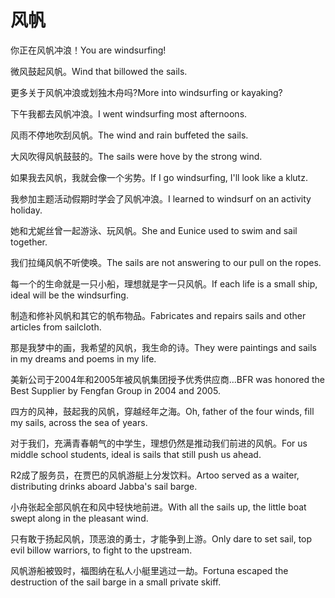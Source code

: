 # 风帆

<p><span class="chinese">你正在风帆冲浪！</span><span class="english">You are windsurfing!</span></p>

<p><span class="chinese">微风鼓起风帆。</span><span class="english">Wind that billowed the sails.</span></p>

<p><span class="chinese">更多关于风帆冲浪或划独木舟吗?</span><span class="english">More into windsurfing or kayaking?</span></p>

<p><span class="chinese">下午我都去风帆冲浪。</span><span class="english">I went windsurfing most afternoons.</span></p>

<p><span class="chinese">风雨不停地吹刮风帆。</span><span class="english">The wind and rain buffeted the sails.</span></p>

<p><span class="chinese">大风吹得风帆鼓鼓的。</span><span class="english">The sails were hove by the strong wind.</span></p>

<p><span class="chinese">如果我去风帆，我就会像一个劣势。</span><span class="english">If I go windsurfing, I'll look like a klutz.</span></p>

<p><span class="chinese">我参加主题活动假期时学会了风帆冲浪。</span><span class="english">I learned to windsurf on an activity holiday.</span></p>

<p><span class="chinese">她和尤妮丝曾一起游泳、玩风帆。</span><span class="english">She and Eunice used to swim and sail together.</span></p>

<p><span class="chinese">我们拉绳风帆不听使唤。</span><span class="english">The sails are not answering to our pull on the ropes.</span></p>

<p><span class="chinese">每一个的生命就是一只小船，理想就是字一只风帆。</span><span class="english">If each life is a small ship, ideal will be the windsurfing.</span></p>

<p><span class="chinese">制造和修补风帆和其它的帆布物品。</span><span class="english">Fabricates and repairs sails and other articles from sailcloth.</span></p>

<p><span class="chinese">那是我梦中的画，我希望的风帆，我生命的诗。</span><span class="english">They were paintings and sails in my dreams and poems in my life.</span></p>

<p><span class="chinese">美新公司于2004年和2005年被风帆集团授予优秀供应商…</span><span class="english">BFR was honored the Best Supplier by Fengfan Group in 2004 and 2005.</span></p>

<p><span class="chinese">四方的风神，鼓起我的风帆，穿越经年之海。</span><span class="english">Oh, father of the four winds, fill my sails, across the sea of years.</span></p>

<p><span class="chinese">对于我们，充满青春朝气的中学生，理想仍然是推动我们前进的风帆。</span><span class="english">For us middle school students, ideal is sails that still push us ahead.</span></p>

<p><span class="chinese">R2成了服务员，在贾巴的风帆游艇上分发饮料。</span><span class="english">Artoo served as a waiter, distributing drinks aboard Jabba's sail barge.</span></p>

<p><span class="chinese">小舟张起全部风帆在和风中轻快地前进。</span><span class="english">With all the sails up, the little boat swept along in the pleasant wind.</span></p>

<p><span class="chinese">只有敢于扬起风帆，顶恶浪的勇士，才能争到上游。</span><span class="english">Only dare to set sail, top evil billow warriors, to fight to the upstream.</span></p>

<p><span class="chinese">风帆游船被毁时，福图纳在私人小艇里逃过一劫。</span><span class="english">Fortuna escaped the destruction of the sail barge in a small private skiff.</span></p>


